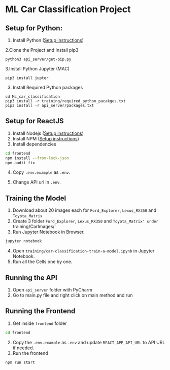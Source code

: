 # ML Car Classification Project

## Setup for Python:

1. Install Python ([Setup instructions](https://wiki.python.org/moin/BeginnersGuide))

2.Clone the Project and  Install pip3 

```
python3 api_server/get-pip.py
```

3.Install Python Jupyter (MAC)

```
pip3 install jupter
```

3. Install Required Python packages

```
cd ML_car_classification 
pip3 install -r training/required_python_pacakges.txt
pip3 install -r api_server/packages.txt

```

## Setup for ReactJS

1. Install Nodejs ([Setup instructions](https://nodejs.org/en/download/package-manager/))
2. Install NPM ([Setup instructions](https://www.npmjs.com/get-npm))
3. Install dependencies

```bash
cd frontend
npm install --from-lock-json
npm audit fix
```

4. Copy `.env.example` as `.env`.

5. Change API url in `.env`.


## Training the Model

1. Download about 20 images each for `Ford_Explorer`, `Lexus_RX350` and `Toyota_Matrix` 
2. Create 3 folder `Ford_Explorer`, `Lexus_RX350` and  `Toyota_Matrix' under `training/CarImages/`
3. Run Jupyter Notebook in Browser.

```bash
jupyter notebook
```

4. Open `training/car-classification-train-a-model.ipynb` in Jupyter Notebook.
6. Run all the Cells one by one.

## Running the API

1. Open `api_server` folder with PyCharm 
2. Go to main.py file and right click on main method and run 

## Running the Frontend

1. Get inside `frontend` folder

```bash
cd frontend
```

2. Copy the `.env.example` as `.env` and update `REACT_APP_API_URL` to API URL if needed.
3. Run the frontend

```bash
npm run start
```
